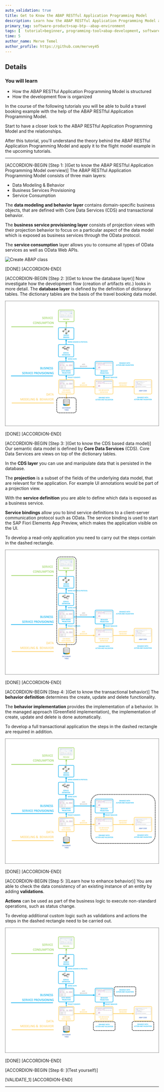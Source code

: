 ```yaml
---
auto_validation: true
title: Get to Know the ABAP RESTful Application Programming Model
description: Learn how the ABAP RESTful Application Programming Model and the development flow are structured.
primary_tag: software-product>sap-btp--abap-environment
tags: [  tutorial>beginner, programming-tool>abap-development, software-product>sap-business-technology-platform ]
time: 5
author_name: Merve Temel
author_profile: https://github.com/mervey45
---
```


## Details
### You will learn  
  - How the ABAP RESTful Application Programming Model is structured
  - How the development flow is organized


In the course of the following tutorials you will be able to build a travel booking example with the help of the ABAP RESTful Application Programming Model.

Start to have a closer look to the ABAP RESTful Application Programming Model and the relationships.

After this tutorial, you'll understand the theory behind the ABAP RESTful Application Programming Model and apply it to the flight model example in the upcoming tutorials.

---

[ACCORDION-BEGIN [Step 1: ](Get to know the ABAP RESTful Application Programming Model overview)]
The ABAP RESTful Application Programming Model consists of three main layers:

 - Data Modeling & Behavior
 - Business Services Provisioning
 - Service Consumption  

The **data modeling and behavior layer** contains domain-specific business objects, that are defined with Core Data Services (CDS) and transactional behavior.

The **business service provisioning layer** consists of projection views with their projection behavior to focus on a particular aspect of the data model which is exposed as business services through the OData protocol.

The **service consumption** layer allows you to consume all types of OData services as well as OData Web APIs.

![Create ABAP class](overview.png)

[DONE]
[ACCORDION-END]

[ACCORDION-BEGIN [Step 2: ](Get to know the database layer)]
Now investigate how the development flow (creation of artifacts etc.) looks in more detail. The **database layer** is defined by the definition of dictionary tables. The dictionary tables are the basis of the travel booking data model.

![Create ABAP class](layer.png)

[DONE]
[ACCORDION-END]

[ACCORDION-BEGIN [Step 3: ](Get to know the CDS based data model)]
Our semantic data model is defined by **Core Data Services** (CDS). Core Data Services are views on top of the dictionary tables.

In the **CDS layer** you can use and manipulate data that is persisted in the database.

The **projection** is a subset of the fields of the underlying data model, that are relevant for the application. For example UI annotations would be part of a projection view.

With the **service definition** you are able to define which data is exposed as a business service.

**Service bindings** allow you to bind service definitions to a client-server communication protocol such as OData. The service binding is used to start the SAP Fiori Elements App Preview, which makes the application visible on the UI.

To develop a read-only application you need to carry out the steps contain in the dashed rectangle.

![Create ABAP class](layer2.png)

[DONE]
[ACCORDION-END]

[ACCORDION-BEGIN [Step 4: ](Get to know the transactional behavior)]
The **behavior definition** determines the create, update and delete functionality.

The **behavior implementation** provides the implementation of a behavior. In the managed approach (Greenfield implementation), the implementation of create, update and delete is done automatically.

To develop a full transactional application the steps in the dashed rectangle are required in addition.

![Create ABAP class](layer3.png)

[DONE]
[ACCORDION-END]

[ACCORDION-BEGIN [Step 5: ](Learn how to enhance behavior)]
You are able to check the data consistency of an existing instance of an entity by adding **validations**.

**Actions** can be used as part of the business logic to execute non-standard operations, such as status change.

To develop additional custom logic such as validations and actions the steps in the dashed rectangle need to be carried out.

![Create ABAP class](layer4.png)

[DONE]
[ACCORDION-END]

[ACCORDION-BEGIN [Step 6: ](Test yourself)]

[VALIDATE_1]
[ACCORDION-END]



---
